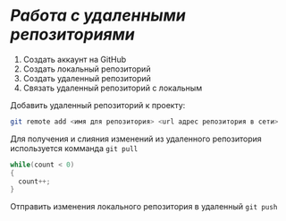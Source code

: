 # ***Работа с удаленными репозиториями***
1. Создать аккаунт на GitHub
2. Создать локальный репозиторий
3. Создать удаленный репозиторий
4. Связать удаленный репозиторий с локальным

Добавить удаленный репозиторий к проекту:
```Bash
git remote add <имя для репозитория> <url адрес репозитория в сети>
```
Для получения и слияния изменений из удаленного репозитория используется комманда `git pull`

```C#
while(count < 0)
{
  count++;
}
```
Отправить изменения локального репозитория в удаленный `git push`
